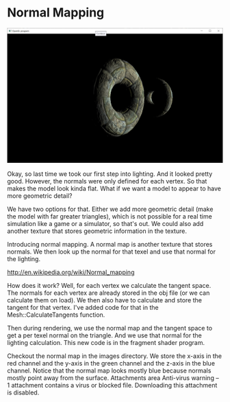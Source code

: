 # Normal Mapping

![Normal Mapping Screenshot](screenshot.jpg)

Okay, so last time we took our first step into lighting.  And it looked pretty good.  However, the normals were only defined for each vertex.  So that makes the model look kinda flat.  What if we want a model to appear to have more geometric detail?

We have two options for that.  Either we add more geometric detail (make the model with far greater triangles), which is not possible for a real time simulation like a game or a simulator, so that's out.  We could also add another texture that stores geometric information in the texture.

Introducing normal mapping.  A normal map is another texture that stores normals.  We then look up the normal for that texel and use that normal for the lighting.

http://en.wikipedia.org/wiki/Normal_mapping

How does it work?  Well, for each vertex we calculate the tangent space.  The normals for each vertex are already stored in the obj file (or we can calculate them on load).  We then also have to calculate and store the tangent for that vertex.  I've added code for that in the Mesh::CalculateTangents function.

Then during rendering, we use the normal map and the tangent space to get a per texel normal on the triangle.  And we use that normal for the lighting calculation.  This new code is in the fragment shader program.

Checkout the normal map in the images directory.  We store the x-axis in the red channel and the y-axis in the green channel and the z-axis in the blue channel.  Notice that the normal map looks mostly blue because normals mostly point away from the surface.
Attachments area
Anti-virus warning – 1 attachment contains a virus or blocked file. Downloading this attachment is disabled.
